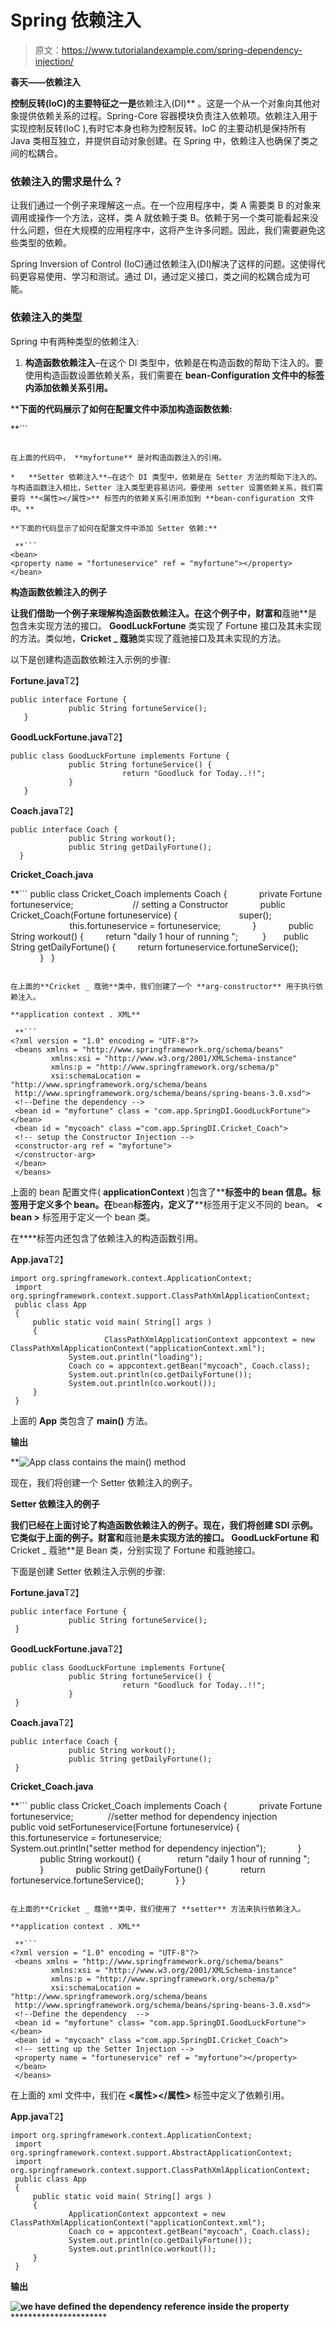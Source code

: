 # Spring 依赖注入

> 原文：<https://www.tutorialandexample.com/spring-dependency-injection/>

**春天——依赖注入**

 **控制反转(IoC)的主要特征之一是**依赖注入(DI)** 。这是一个从一个对象向其他对象提供依赖关系的过程。Spring-Core 容器模块负责注入依赖项。依赖注入用于实现控制反转(IoC ),有时它本身也称为控制反转。IoC 的主要动机是保持所有 Java 类相互独立，并提供自动对象创建。在 Spring 中，依赖注入也确保了类之间的松耦合。

### 依赖注入的需求是什么？

让我们通过一个例子来理解这一点。在一个应用程序中，类 A 需要类 B 的对象来调用或操作一个方法，这样，类 A 就依赖于类 B。依赖于另一个类可能看起来没什么问题，但在大规模的应用程序中，这将产生许多问题。因此，我们需要避免这些类型的依赖。

Spring Inversion of Control (IoC)通过依赖注入(DI)解决了这样的问题。这使得代码更容易使用、学习和测试。通过 DI，通过定义接口，类之间的松耦合成为可能。

### 依赖注入的类型

Spring 中有两种类型的依赖注入:

1.  **构造函数依赖注入**–在这个 DI 类型中，依赖是在构造函数的帮助下注入的。要使用构造函数设置依赖关系，我们需要在 **bean-Configuration 文件中的**<Constructor-arg></Constructor-arg>**标签内添加依赖关系引用。**

 ****下面的代码展示了如何在配置文件中添加构造函数依赖:**

 **```
<bean>
<constructor-arg ref = "myfortune"></constructor-arg>
</bean> 
```

在上面的代码中， **myfortune** 是对构造函数注入的引用。

*   **Setter 依赖注入**–在这个 DI 类型中，依赖是在 Setter 方法的帮助下注入的。与构造函数注入相比，Setter 注入类型更容易访问。要使用 setter 设置依赖关系，我们需要将 **<属性></属性>** 标签内的依赖关系引用添加到 **bean-configuration 文件中。**

**下面的代码显示了如何在配置文件中添加 Setter 依赖:**

 **```
<bean>
<property name = "fortuneservice" ref = "myfortune"></property>
</bean> 
```

**构造函数依赖注入的例子**

 **让我们借助一个例子来理解构造函数依赖注入。在这个例子中，**财富**和**蔻驰**是包含未实现方法的接口。 **GoodLuckFortune** 类实现了 Fortune 接口及其未实现的方法。类似地，**Cricket _ 蔻驰**类实现了蔻驰接口及其未实现的方法。

以下是创建构造函数依赖注入示例的步骤:

**Fortune.java**T2】

```
public interface Fortune {
             public String fortuneService();
   } 
```

**GoodLuckFortune.java**T2】

```
public class GoodLuckFortune implements Fortune {
             public String fortuneService() {
                         return "Goodluck for Today..!!";
             }
   } 
```

**Coach.java**T2】

```
public interface Coach {
             public String workout();
             public String getDailyFortune();
  }  
```

**Cricket_Coach.java**

 **```
public class Cricket_Coach implements Coach {
             private Fortune fortuneservice;
                        // setting a Constructor
             public Cricket_Coach(Fortune fortuneservice) {
                         super();
                         this.fortuneservice = fortuneservice;
             } 
             public String workout() {
         return "daily 1 hour of running ";
          }
       public String getDailyFortune() {
         return fortuneservice.fortuneService();
             }
   } 
```

在上面的**Cricket _ 蔻驰**类中，我们创建了一个 **arg-constructor** 用于执行依赖注入。

**application context . XML**

 **```
<?xml version = "1.0" encoding = "UTF-8"?>
 <beans xmlns = "http://www.springframework.org/schema/beans"
         xmlns:xsi = "http://www.w3.org/2001/XMLSchema-instance"
         xmlns:p = "http://www.springframework.org/schema/p"
         xsi:schemaLocation = "http://www.springframework.org/schema/beans   
 http://www.springframework.org/schema/beans/spring-beans-3.0.xsd">
 <!--Define the dependency -->
 <bean id = "myfortune" class = "com.app.SpringDI.GoodLuckFortune"></bean>
 <bean id = "mycoach" class ="com.app.SpringDI.Cricket_Coach">
 <!-- setup the Constructor Injection -->
 <constructor-arg ref = "myfortune"> 
 </constructor-arg> 
 </bean>
 </beans> 
```

上面的 bean 配置文件( **applicationContext** )包含了**<bean></bean>**标签中的 bean 信息。**<bean>**标签用于定义多个 bean。在**bean**标签内，定义了**<bean></bean>**标签用于定义不同的 bean。 **< bean >** 标签用于定义一个 bean 类。

在**<constructor-arg></constructor-arg>**标签内还包含了依赖注入的构造函数引用。

**App.java**T2】

```
import org.springframework.context.ApplicationContext;
 import org.springframework.context.support.ClassPathXmlApplicationContext;
 public class App 
 {
     public static void main( String[] args )
     {
                     ClassPathXmlApplicationContext appcontext = new ClassPathXmlApplicationContext("applicationContext.xml"); 
             System.out.println("loading");
             Coach co = appcontext.getBean("mycoach", Coach.class);
             System.out.println(co.getDailyFortune());
             System.out.println(co.workout());
     }
 } 
```

上面的 **App** 类包含了 **main()** 方法。

**输出**

 **![App class contains the main() method](img/2d0b5f2a86b24d171152cbba945cfc07.png)

现在，我们将创建一个 Setter 依赖注入的例子。

**Setter 依赖注入的例子**

 **我们已经在上面讨论了构造函数依赖注入的例子。现在，我们将创建 SDI 示例。它类似于上面的例子。**财富**和**蔻驰**是未实现方法的接口。 **GoodLuckFortune** 和**Cricket _ 蔻驰**是 Bean 类，分别实现了 Fortune 和蔻驰接口。

下面是创建 Setter 依赖注入示例的步骤:

**Fortune.java**T2】

```
public interface Fortune {
             public String fortuneService();
 } 
```

**GoodLuckFortune.java**T2】

```
public class GoodLuckFortune implements Fortune{
             public String fortuneService() {
                         return "Goodluck for Today..!!";  
             }
 } 
```

**Coach.java**T2】

```
public interface Coach {
             public String workout();
             public String getDailyFortune();
 } 
```

**Cricket_Coach.java**

 **```
public class Cricket_Coach implements Coach {
             private Fortune fortuneservice;
              //setter method for dependency injection
             public void setFortuneservice(Fortune fortuneservice) {
                         this.fortuneservice = fortuneservice;
                         System.out.println("setter method for dependency injection");
             } 
             public String workout() {
               return "daily 1 hour of running ";
             }
             public String getDailyFortune() {
             return fortuneservice.fortuneService();
             }
 } 
```

在上面的**Cricket _ 蔻驰**类中，我们使用了 **setter** 方法来执行依赖注入。

**application context . XML**

 **```
<?xml version = "1.0" encoding = "UTF-8"?>
 <beans xmlns = "http://www.springframework.org/schema/beans"
         xmlns:xsi = "http://www.w3.org/2001/XMLSchema-instance"
         xmlns:p = "http://www.springframework.org/schema/p"
         xsi:schemaLocation = "http://www.springframework.org/schema/beans   
 http://www.springframework.org/schema/beans/spring-beans-3.0.xsd">
 <!--Define the dependency  -->
 <bean id = "myfortune" class= "com.app.SpringDI.GoodLuckFortune"></bean>
 <bean id = "mycoach" class ="com.app.SpringDI.Cricket_Coach">
 <!-- setting up the Setter Injection -->
 <property name = "fortuneservice" ref = "myfortune"></property>
 </bean> 
 </beans> 
```

在上面的 xml 文件中，我们在 **<属性></属性>** 标签中定义了依赖引用。

**App.java**T2】

```
import org.springframework.context.ApplicationContext;
 import org.springframework.context.support.AbstractApplicationContext;
 import org.springframework.context.support.ClassPathXmlApplicationContext;
 public class App 
 {
     public static void main( String[] args )
     { 
             ApplicationContext appcontext = new ClassPathXmlApplicationContext("applicationContext.xml");
             Coach co = appcontext.getBean("mycoach", Coach.class);
             System.out.println(co.getDailyFortune());
             System.out.println(co.workout());
     }
 } 
```

**输出**

 **![we have defined the dependency reference inside the property](img/6f9c6dd97fb4556a3138b5966053172f.png)************************